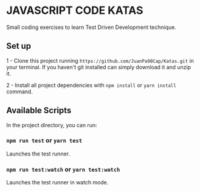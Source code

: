 # JAVASCRIPT CODE KATAS

Small coding exercises to learn Test Driven Development technique.

## Set up

1 - Clone this project running `https://github.com/JuanPa90Cap/Katas.git` in your terminal. If you haven't git installed can simply download it and unzip it.

2 - Install all project dependencies with `npm install` or `yarn install` command.

## Available Scripts

In the project directory, you can run:

### `npm run test` or  `yarn test`

Launches the test runner.

### `npm run test:watch` or  `yarn test:watch`

Launches the test runner in watch mode.
